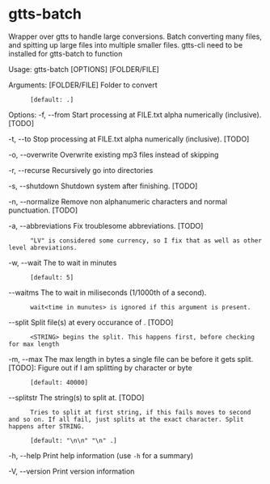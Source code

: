 # gtts-batch

Wrapper over gtts to handle large conversions. Batch converting many files, and spitting up large files into multiple smaller files. gtts-cli need to be installed for gtts-batch to function

Usage: gtts-batch [OPTIONS] [FOLDER/FILE]

Arguments:
  [FOLDER/FILE]
          Folder to convert
          
          [default: .]

Options:
  -f, --from <FILE>
          Start processing at FILE.txt alpha numerically (inclusive). [TODO]

  -t, --to <FILE>
          Stop processing at FILE.txt alpha numerically (inclusive). [TODO]

  -o, --overwrite
          Overwrite existing mp3 files instead of skipping

  -r, --recurse
          Recursively go into directories

  -s, --shutdown
          Shutdown system after finishing. [TODO]

  -n, --normalize
          Remove non alphanumeric characters and normal punctuation. [TODO]

  -a, --abbreviations
          Fix troublesome abbreviations. [TODO]
          
          "LV" is considered some currency, so I fix that as well as other level abreviations.

  -w, --wait <MINUTES>
          The <MINUTES> to wait in minutes
          
          [default: 5]

  --waitms <MILI>
          The <MILI> to wait in miliseconds (1/1000th of a second).
          
          wait<time in munutes> is ignored if this argument is present.

  --split <STRING>
          Split file(s) at every occurance of <STRING>. [TODO]
          
          <STRING> begins the split. This happens first, before checking for max length

  -m, --max <BYTES>
          The max length in bytes a single file can be before it gets split. [TODO]: Figure out if I am splitting by character or byte
          
          [default: 40000]

  --splitstr <STRING>
          The string(s) to split at. [TODO]
          
          Tries to split at first string, if this fails moves to second and so on. If all fail, just splits at the exact character. Split happens after STRING.
          
          [default: "\n\n" "\n" .]

  -h, --help
          Print help information (use `-h` for a summary)

  -V, --version
          Print version information
